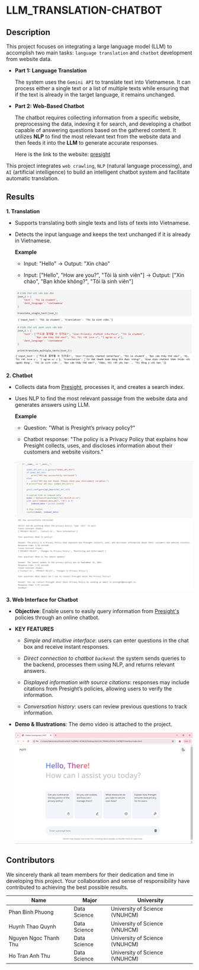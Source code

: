 # LLM_TRANSLATION-CHATBOT

## Description

This project focuses on integrating a large language model (LLM) to accomplish two main tasks: `language translation` and `chatbot` development from website data.

- **Part 1: Language Translation**

    The system uses the `Gemini API` to translate text into Vietnamese. It can process either a single text or a list of multiple texts while ensuring that if the text is already in the target language, it remains unchanged.

- **Part 2: Web-Based Chatbot**

    The chatbot requires collecting information from a specific website, preprocessing the data, indexing it for search, and developing a chatbot capable of answering questions based on the gathered content. It utilizes **NLP** to find the most relevant text from the website data and then feeds it into the **LLM** to generate accurate responses.

    Here is the link to the website: [presight](https://www.presight.io/privacy-policy.html)

This project integrates `web crawling`, `NLP` (natural language processing), and `AI` (artificial intelligence) to build an intelligent chatbot system and facilitate automatic translation.

## Results

**1. Translation**

- Supports translating both single texts and lists of texts into Vietnamese.

- Detects the input language and keeps the text unchanged if it is already in Vietnamese.

    **Example**

    - Input: "Hello" 
    → Output: "Xin chào"

    - Input: ["Hello", "How are you?", "Tôi là sinh viên"] 
    → Output: ["Xin chào", "Bạn khỏe không?", "Tôi là sinh viên"]

    <img src="Docs/Images/result_1.png">

**2. Chatbot** 

- Collects data from [Presight](https://www.presight.io/privacy-policy.html), processes it, and creates a search index.

- Uses NLP to find the most relevant passage from the website data and generates answers using LLM.

    **Example**

    - Question: "What is Presight’s privacy policy?"

    - Chatbot response: "The policy is a Privacy Policy that explains how Presight collects, uses, and discloses information about their customers and website visitors."
    
    <img src="Docs/Images/result_2.png">

**3. Web Interface for Chatbot**

* **Objective**: Enable users to easily query information from [Presight's](https://www.presight.io/privacy-policy.html) policies through an online chatbot.

* **KEY FEATURES**

    - *Simple and intuitive interface*: users can enter questions in the chat box and receive instant responses.

    - *Direct connection to chatbot `backend`*: the system sends queries to the backend, processes them using NLP, and returns relevant answers.

    - *Displayed information with source citations*: responses may include citations from Presight’s policies, allowing users to verify the information.

    - *Conversation history*: users can review previous questions to track information.

* **Demo & Illustrations**: The demo video is attached to the project.

    <img src="Docs/Images/result_3.png">

## Contributors

We sincerely thank all team members for their dedication and time in developing this project. Your collaboration and sense of responsibility have contributed to achieving the best possible results.

| **Name**| **Major**| **University**|
|-|-|-|
| Phan Binh Phuong      | Data Science  | University of Science (VNUHCM) |
| Huynh Thao Quynh | Data Science  | University of Science (VNUHCM) |
| Nguyen Ngoc Thanh Thu | Data Science  | University of Science (VNUHCM) |
| Ho Tran Anh Thu     | Data Science  | University of Science (VNUHCM) |